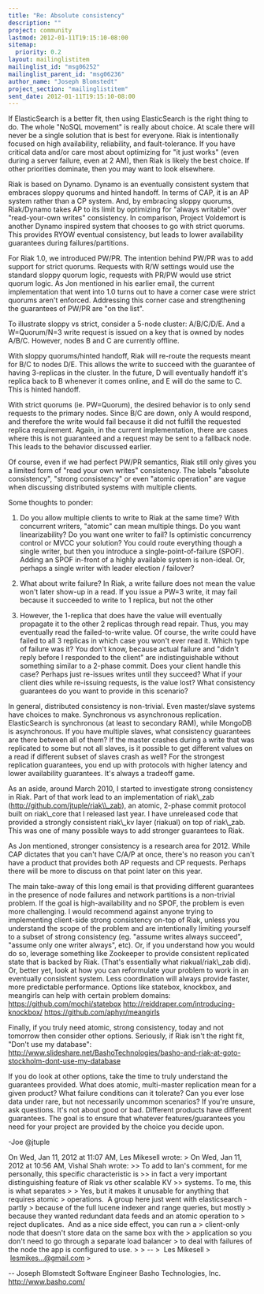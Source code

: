 ```yaml
---
title: "Re: Absolute consistency"
description: ""
project: community
lastmod: 2012-01-11T19:15:10-08:00
sitemap:
  priority: 0.2
layout: mailinglistitem
mailinglist_id: "msg06252"
mailinglist_parent_id: "msg06236"
author_name: "Joseph Blomstedt"
project_section: "mailinglistitem"
sent_date: 2012-01-11T19:15:10-08:00
---
```



If ElasticSearch is a better fit, then using ElasticSearch is the
right thing to do. The whole "NoSQL movement" is really about choice.
At scale there will never be a single solution that is best for
everyone. Riak is intentionally focused on high availability,
reliability, and fault-tolerance. If you have critical data and/or
care most about optimizing for "it just works" (even during a server
failure, even at 2 AM), then Riak is likely the best choice. If other
priorities dominate, then you may want to look elsewhere.

Riak is based on Dynamo. Dynamo is an eventually consistent system
that embraces sloppy quorums and hinted handoff. In terms of CAP, it
is an AP system rather than a CP system. And, by embracing sloppy
quorums, Riak/Dynamo takes AP to its limit by optimizing for "always
writable" over "read-your-own writes" consistency. In comparison,
Project Voldemort is another Dynamo inspired system that chooses to go
with strict quorums. This provides RYOW eventual consistency, but
leads to lower availability guarantees during failures/partitions.

For Riak 1.0, we introduced PW/PR. The intention behind PW/PR was to
add support for strict quorums. Requests with R/W settings would use
the standard sloppy quorum logic, requests with PR/PW would use strict
quorum logic. As Jon mentioned in his earlier email, the current
implementation that went into 1.0 turns out to have a corner case were
strict quorums aren't enforced. Addressing this corner case and
strengthening the guarantees of PW/PR are "on the list".

To illustrate sloppy vs strict, consider a 5-node cluster: A/B/C/D/E.
And a W=Quorum/N=3 write request is issued on a key that is owned by
nodes A/B/C. However, nodes B and C are currently offline.

With sloppy quorums/hinted handoff, Riak will re-route the requests
meant for B/C to nodes D/E. This allows the write to succeed with the
guarantee of having 3-replicas in the cluster. In the future, D will
eventually handoff it's replica back to B whenever it comes online,
and E will do the same to C. This is hinted handoff.

With strict quorums (ie. PW=Quorum), the desired behavior is to only
send requests to the primary nodes. Since B/C are down, only A would
respond, and therefore the write would fail because it did not fulfill
the requested replica requirement. Again, in the current
implementation, there are cases where this is not guaranteed and a
request may be sent to a fallback node. This leads to the behavior
discussed earlier.

Of course, even if we had perfect PW/PR semantics, Riak still only
gives you a limited form of "read your own writes" consistency. The
labels "absolute consistency", "strong consistency" or even "atomic
operation" are vague when discussing distributed systems with multiple
clients.

Some thoughts to ponder:

1. Do you allow multiple clients to write to Riak at the same time?
With concurrent writers, "atomic" can mean multiple things. Do you
want linearizability? Do you want one writer to fail? Is optimistic
concurrency control or MVCC your solution? You could route everything
though a single writer, but then you introduce a
single-point-of-failure (SPOF). Adding an SPOF in-front of a highly
available system is non-ideal. Or, perhaps a single writer with leader
election / failover?

2. What about write failure? In Riak, a write failure does not mean
the value won't later show-up in a read. If you issue a PW=3 write, it
may fail because it succeeded to write to 1 replica, but not the other
2. However, the 1-replica that does have the value will eventually
propagate it to the other 2 replicas through read repair. Thus, you
may eventually read the failed-to-write value. Of course, the write
could have failed to all 3 replicas in which case you won't ever read
it. Which type of failure was it? You don't know, because actual
failure and "didn't reply before I responded to the client" are
indistinguishable without something similar to a 2-phase commit. Does
your client handle this case? Perhaps just re-issues writes until they
succeed? What if your client dies while re-issuing requests, is the
value lost? What consistency guarantees do you want to provide in this
scenario?

In general, distributed consistency is non-trivial. Even master/slave
systems have choices to make. Synchronous vs asynchronous replication.
ElasticSearch is synchronous (at least to secondary RAM), while
MongoDB is asynchronous. If you have multiple slaves, what consistency
guarantees are there between all of them? If the master crashes during
a write that was replicated to some but not all slaves, is it possible
to get different values on a read if different subset of slaves crash
as well? For the strongest replication guarantees, you end up with
protocols with higher latency and lower availability guarantees. It's
always a tradeoff game.

As an aside, around March 2010, I started to investigate strong
consistency in Riak. Part of that work lead to an implementation of
riak\\_zab (http://github.com/jtuple/riak\\_zab), an atomic, 2-phase
commit protocol built on riak\\_core that I released last year. I have
unreleased code that provided a strongly consistent riak\\_kv layer
(riakual) on top of riak\\_zab. This was one of many possible ways to
add stronger guarantees to Riak.

As Jon mentioned, stronger consistency is a research area for 2012.
While CAP dictates that you can't have C/A/P at once, there's no
reason you can't have a product that provides both AP requests and CP
requests. Perhaps there will be more to discuss on that point later on
this year.

The main take-away of this long email is that providing different
guarantees in the presence of node failures and network partitions is
a non-trivial problem. If the goal is high-availability and no SPOF,
the problem is even more challenging. I would recommend against
anyone trying to implementing client-side strong consistency on-top of
Riak, unless you understand the scope of the problem and are
intentionally limiting yourself to a subset of strong consistency (eg.
"assume writes always succeed", "assume only one writer always", etc).
Or, if you understand how you would do so, leverage something like
Zookeeper to provide consistent replicated state that is backed by
Riak. (That's essentially what riakual/riak\\_zab did). Or, better yet,
look at how you can reformulate your problem to work in an eventually
consistent system. Less coordination will always provide faster, more
predictable performance. Options like statebox, knockbox, and
meangirls can help with certain problem domains:
https://github.com/mochi/statebox
http://reiddraper.com/introducing-knockbox/
https://github.com/aphyr/meangirls

Finally, if you truly need atomic, strong consistency, today and not
tomorrow then consider other options. Seriously, if Riak isn't the
right fit, "Don't use my database":
http://www.slideshare.net/BashoTechnologies/basho-and-riak-at-goto-stockholm-dont-use-my-database

If you do look at other options, take the time to truly understand the
guarantees provided. What does atomic, multi-master replication mean
for a given product? What failure conditions can it tolerate? Can you
ever lose data under rare, but not necessarily uncommon scenarios? If
you're unsure, ask questions. It's not about good or bad. Different
products have different guarantees. The goal is to ensure that
whatever features/guarantees you need for your project are provided by
the choice you decide upon.

-Joe
@jtuple


On Wed, Jan 11, 2012 at 11:07 AM, Les Mikesell  wrote:
&gt; On Wed, Jan 11, 2012 at 10:56 AM, Vishal Shah  wrote:
&gt;&gt; To add to Ian's comment, for me personally, this specific characteristic is
&gt;&gt; in fact a very important distinguishing feature of Riak vs other scalable KV
&gt;&gt; systems. To me, this is what separates
&gt;
&gt; Yes, but it makes it unusable for anything that requires atomic
&gt; operations.  A group here just went with elasticsearch - partly
&gt; because of the full lucene indexer and range queries, but mostly
&gt; because they wanted redundant data feeds and an atomic operation to
&gt; reject duplicates.  And as a nice side effect, you can run a
&gt; client-only node that doesn't store data on the same box with the
&gt; application so you don't need to go through a separate load balancer
&gt; to deal with failures of the node the app is configured to use.
&gt;
&gt; --
&gt;  Les Mikesell
&gt;    lesmikes...@gmail.com
&gt;

-- 
Joseph Blomstedt 
Software Engineer
Basho Technologies, Inc.
http://www.basho.com/

